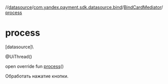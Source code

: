 //[datasource](../../../index.md)/[com.yandex.payment.sdk.datasource.bind](../index.md)/[BindCardMediator](index.md)/[process](process.md)

# process

[datasource]\

@UiThread()

open override fun [process](process.md)()

Обработать нажатие кнопки.
